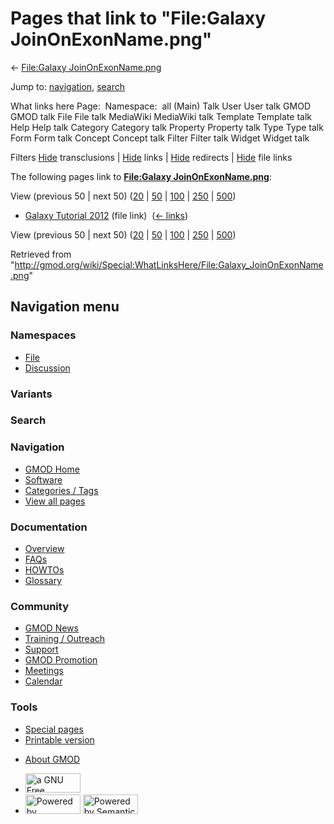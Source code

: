 <div id="mw-page-base" class="noprint">

</div>

<div id="mw-head-base" class="noprint">

</div>

<div id="content" class="mw-body" role="main">

<span id="top"></span>

<div id="mw-js-message" style="display:none;">

</div>



# <span dir="auto">Pages that link to "File:Galaxy JoinOnExonName.png"</span>

<div id="bodyContent">

<div id="contentSub">

← [File:Galaxy
JoinOnExonName.png](/wiki/File:Galaxy_JoinOnExonName.png "File:Galaxy JoinOnExonName.png")

</div>

<div id="jump-to-nav" class="mw-jump">

Jump to: [navigation](#mw-navigation), [search](#p-search)

</div>

<div id="mw-content-text">

What links here Page:  Namespace:  all (Main) Talk User User talk GMOD
GMOD talk File File talk MediaWiki MediaWiki talk Template Template talk
Help Help talk Category Category talk Property Property talk Type Type
talk Form Form talk Concept Concept talk Filter Filter talk Widget
Widget talk

Filters
[Hide](/mediawiki/index.php?title=Special:WhatLinksHere/File:Galaxy_JoinOnExonName.png&hidetrans=1 "Special:WhatLinksHere/File:Galaxy JoinOnExonName.png")
transclusions \|
[Hide](/mediawiki/index.php?title=Special:WhatLinksHere/File:Galaxy_JoinOnExonName.png&hidelinks=1 "Special:WhatLinksHere/File:Galaxy JoinOnExonName.png")
links \|
[Hide](/mediawiki/index.php?title=Special:WhatLinksHere/File:Galaxy_JoinOnExonName.png&hideredirs=1 "Special:WhatLinksHere/File:Galaxy JoinOnExonName.png")
redirects \|
[Hide](/mediawiki/index.php?title=Special:WhatLinksHere/File:Galaxy_JoinOnExonName.png&hideimages=1 "Special:WhatLinksHere/File:Galaxy JoinOnExonName.png")
file links

The following pages link to **[File:Galaxy
JoinOnExonName.png](/wiki/File:Galaxy_JoinOnExonName.png "File:Galaxy JoinOnExonName.png")**:

View (previous 50 \| next 50)
([20](/mediawiki/index.php?title=Special:WhatLinksHere/File:Galaxy_JoinOnExonName.png&limit=20 "Special:WhatLinksHere/File:Galaxy JoinOnExonName.png")
\|
[50](/mediawiki/index.php?title=Special:WhatLinksHere/File:Galaxy_JoinOnExonName.png&limit=50 "Special:WhatLinksHere/File:Galaxy JoinOnExonName.png")
\|
[100](/mediawiki/index.php?title=Special:WhatLinksHere/File:Galaxy_JoinOnExonName.png&limit=100 "Special:WhatLinksHere/File:Galaxy JoinOnExonName.png")
\|
[250](/mediawiki/index.php?title=Special:WhatLinksHere/File:Galaxy_JoinOnExonName.png&limit=250 "Special:WhatLinksHere/File:Galaxy JoinOnExonName.png")
\|
[500](/mediawiki/index.php?title=Special:WhatLinksHere/File:Galaxy_JoinOnExonName.png&limit=500 "Special:WhatLinksHere/File:Galaxy JoinOnExonName.png"))

- [Galaxy Tutorial
  2012](/wiki/Galaxy_Tutorial_2012 "Galaxy Tutorial 2012") (file link) ‎
  <span class="mw-whatlinkshere-tools">([←
  links](/mediawiki/index.php?title=Special:WhatLinksHere&target=Galaxy+Tutorial+2012 "Special:WhatLinksHere"))</span>

View (previous 50 \| next 50)
([20](/mediawiki/index.php?title=Special:WhatLinksHere/File:Galaxy_JoinOnExonName.png&limit=20 "Special:WhatLinksHere/File:Galaxy JoinOnExonName.png")
\|
[50](/mediawiki/index.php?title=Special:WhatLinksHere/File:Galaxy_JoinOnExonName.png&limit=50 "Special:WhatLinksHere/File:Galaxy JoinOnExonName.png")
\|
[100](/mediawiki/index.php?title=Special:WhatLinksHere/File:Galaxy_JoinOnExonName.png&limit=100 "Special:WhatLinksHere/File:Galaxy JoinOnExonName.png")
\|
[250](/mediawiki/index.php?title=Special:WhatLinksHere/File:Galaxy_JoinOnExonName.png&limit=250 "Special:WhatLinksHere/File:Galaxy JoinOnExonName.png")
\|
[500](/mediawiki/index.php?title=Special:WhatLinksHere/File:Galaxy_JoinOnExonName.png&limit=500 "Special:WhatLinksHere/File:Galaxy JoinOnExonName.png"))

</div>

<div class="printfooter">

Retrieved from
"<http://gmod.org/wiki/Special:WhatLinksHere/File:Galaxy_JoinOnExonName.png>"

</div>

<div id="catlinks" class="catlinks catlinks-allhidden">

</div>

<div class="visualClear">

</div>

</div>

</div>

<div id="mw-navigation">

## Navigation menu

<div id="mw-head">



<div id="left-navigation">

<div id="p-namespaces" class="vectorTabs" role="navigation"
aria-labelledby="p-namespaces-label">

### Namespaces

- <span id="ca-nstab-image"><a href="/wiki/File:Galaxy_JoinOnExonName.png" accesskey="c"
  title="View the file page [c]">File</a></span>
- <span id="ca-talk"><a
  href="/mediawiki/index.php?title=File_talk:Galaxy_JoinOnExonName.png&amp;action=edit&amp;redlink=1"
  accesskey="t"
  title="Discussion about the content page [t]">Discussion</a></span>

</div>

<div id="p-variants" class="vectorMenu emptyPortlet" role="navigation"
aria-labelledby="p-variants-label">

### 

### Variants[](#)

<div class="menu">

</div>

</div>

</div>

<div id="right-navigation">





</div>

<div id="p-search" role="search">

### Search

<div id="simpleSearch">

</div>

</div>

</div>

</div>

<div id="mw-panel">

<div id="p-logo" role="banner">

<a href="/wiki/Main_Page"
style="background-image: url(http://gmod.org/images/GMOD-cogs.png);"
title="Visit the main page"></a>

</div>

<div id="p-Navigation" class="portal" role="navigation"
aria-labelledby="p-Navigation-label">

### Navigation

<div class="body">

- <span id="n-GMOD-Home">[GMOD Home](/wiki/Main_Page)</span>
- <span id="n-Software">[Software](/wiki/GMOD_Components)</span>
- <span id="n-Categories-.2F-Tags">[Categories /
  Tags](/wiki/Categories)</span>
- <span id="n-View-all-pages">[View all
  pages](/wiki/Special:AllPages)</span>

</div>

</div>

<div id="p-Documentation" class="portal" role="navigation"
aria-labelledby="p-Documentation-label">

### Documentation

<div class="body">

- <span id="n-Overview">[Overview](/wiki/Overview)</span>
- <span id="n-FAQs">[FAQs](/wiki/Category:FAQ)</span>
- <span id="n-HOWTOs">[HOWTOs](/wiki/Category:HOWTO)</span>
- <span id="n-Glossary">[Glossary](/wiki/Glossary)</span>

</div>

</div>

<div id="p-Community" class="portal" role="navigation"
aria-labelledby="p-Community-label">

### Community

<div class="body">

- <span id="n-GMOD-News">[GMOD News](/wiki/GMOD_News)</span>
- <span id="n-Training-.2F-Outreach">[Training /
  Outreach](/wiki/Training_and_Outreach)</span>
- <span id="n-Support">[Support](/wiki/Support)</span>
- <span id="n-GMOD-Promotion">[GMOD
  Promotion](/wiki/GMOD_Promotion)</span>
- <span id="n-Meetings">[Meetings](/wiki/Meetings)</span>
- <span id="n-Calendar">[Calendar](/wiki/Calendar)</span>

</div>

</div>

<div id="p-tb" class="portal" role="navigation"
aria-labelledby="p-tb-label">

### Tools

<div class="body">

- <span id="t-specialpages"><a href="/wiki/Special:SpecialPages" accesskey="q"
  title="A list of all special pages [q]">Special pages</a></span>
- <span id="t-print"><a
  href="/mediawiki/index.php?title=Special:WhatLinksHere/File:Galaxy_JoinOnExonName.png&amp;printable=yes"
  rel="alternate" accesskey="p"
  title="Printable version of this page [p]">Printable version</a></span>

</div>

</div>

</div>

</div>

<div id="footer" role="contentinfo">

- <span id="footer-places-about">[About
  GMOD](/wiki/GMOD:About "GMOD:About")</span>

<!-- -->

- <span id="footer-copyrightico">[<img src="http://www.gnu.org/graphics/gfdl-logo-small.png" width="88"
  height="31" alt="a GNU Free Documentation License" />](http://www.gnu.org/licenses/fdl-1.3.html)</span>
- <span id="footer-poweredbyico">[<img src="/mediawiki/skins/common/images/poweredby_mediawiki_88x31.png"
  width="88" height="31" alt="Powered by MediaWiki" />](//www.mediawiki.org/)
  [<img
  src="/mediawiki/extensions/SemanticMediaWiki/includes/../resources/images/smw_button.png"
  width="88" height="31" alt="Powered by Semantic MediaWiki" />](https://www.semantic-mediawiki.org/wiki/Semantic_MediaWiki)</span>

<div style="clear:both">

</div>

</div>
